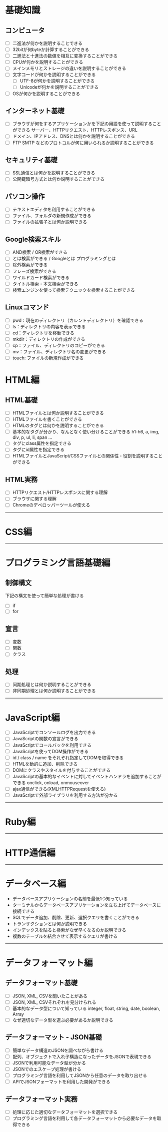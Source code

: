 # 基礎知識

## コンピュータ

- [ ] 二進法が何かを説明することできる
- [ ] 32bitが何byteか計算することができる
- [ ] 二進法と十進法の数値を相互に変換することができる
- [ ] CPUが何かを説明することができる
- [ ] メインメモリとストレージの違いを説明することができる
- [ ] 文字コードが何かを説明することができる
  - [ ] UTF-8が何かを説明することができる
  - [ ] Unicodeが何かを説明することができる
- [ ] OSが何かを説明することができる

## インターネット基礎

- [ ] ブラウザが何をするアプリケーションかを下記の用語を使って説明することができる
  サーバー、HTTPリクエスト、HTTPレスポンス、URL
- [ ] ドメイン、IPアドレス、DNSとは何かを説明することができる
- [ ] FTP SMTP などのプロトコルが何に用いられるか説明することができる
  
## セキュリティ基礎

- [ ] SSL通信とは何かを説明することができる
- [ ] 公開鍵暗号方式とは何か説明することができる

## パソコン操作

- [ ] テキストエディタを利用することができる
- [ ] ファイル、フォルダの新規作成ができる
- [ ] ファイルの拡張子とは何か説明できる

## Google検索スキル

- [ ] AND検索 / OR検索ができる
- [ ] とは検索ができる / Googleとは プログラミングとは
- [ ] 除外検索ができる
- [ ] フレーズ検索ができる
- [ ] ワイルドカード検索ができる
- [ ] タイトル検索・本文検索ができる
- [ ] 検索エンジンを使って検索テクニックを検索することができる

##  Linuxコマンド

- [ ] pwd：現在のディレクトリ（カレントディレクトリ）を確認できる
- [ ] ls：ディレクトリの内容を表示できる
- [ ] cd：ディレクトリを移動できる
- [ ] mkdir：ディレクトリの作成ができる
- [ ] cp：ファイル、ディレクトリのコピーができる
- [ ] mv：ファイル、ディレクトリ名の変更ができる
- [ ] touch: ファイルの新規作成ができる

# HTML編

## HTML基礎

- [ ] HTMLファイルとは何か説明することができる
- [ ] HTMLファイルを書くことができる
- [ ] HTMLのタグとは何かを説明することができる
- [ ] 基本的なタグが分かり、なんとなく使い分けることができる
  h1-h6, a, img, div, p, ul, li, span ...
- [ ] タグにclass属性を指定できる
- [ ] タグにid属性を指定できる
- [ ] HTMLファイルとJavaScript/CSSファイルとの関係性・役割を説明することができる

## HTML実務

- [ ] HTTPリクエスト/HTTPレスポンスに関する理解
- [ ] ブラウザに関する理解
- [ ] Chromeのデベロッパーツールが使える

---
# CSS編

---
# プログラミング言語基礎編

## 制御構文

下記の構文を使って簡単な処理が書ける
- [ ] if
- [ ] for

## 宣言

- [ ] 変数
- [ ] 関数
- [ ] クラス

## 処理

- [ ] 同期処理とは何か説明することができる
- [ ] 非同期処理とは何か説明することができる

---
# JavaScript編

- [ ] JavaScriptでコンソールログを出力できる
- [ ] JavaScriptの関数の宣言ができる
- [ ] JavaScriptでコールバックを利用できる
- [ ] JavaScriptを使ってDOM操作ができる
- [ ] id / class / name をそれぞれ指定してDOMを取得できる
- [ ] HTMLを動的に追加、削除できる
- [ ] DOMにクラスやスタイルを付与することができる
- [ ] JavaScriptの基本的なイベントに対してイベントハンドラを追加することができる
  onclick, onload, onmouseover
- [ ] ajax通信ができる(XMLHTTPRequestを使える)
- [ ] JavaScriptで外部ライブラリを利用する方法が分かる

---
# Ruby編

---
# HTTP通信編

---
# データベース編

- データベースアプリケーションの名前を最低1つ知っている
- ターミナルからデータベースアプリケーションを立ち上げてデータベースに接続できる
- SQLでデータ追加、削除、更新、選択クエリを書くことができる
- トランザクションとは何か説明できる
- インデックスを貼ると検索がなぜ早くなるのか説明できる
- 複数のテーブルを結合させて表示するクエリが書ける

---

# データフォーマット編

## データフォーマット基礎

- [ ] JSON, XML, CSVを聞いたことがある
- [ ] JSON, XML, CSVそれぞれを見分けられる
- [ ] 基本的なデータ型について知っている
  integer, float, string, date, boolean, Array
- [ ] なぜ適切なデータ型を選ぶ必要があるか説明できる

## データフォーマット - JSON基礎

- [ ] 簡単なデータ構造のJSONを調べながら書ける
- [ ] 配列、オブジェクトで入れ子構造になったデータをJSONで表現できる
- [ ] JSONで利用可能なデータ型が分かる
- [ ] JSONでのエスケープ処理が書ける
- [ ] プログラミング言語を利用してJSONから任意のデータを取り出せる
- [ ] APIでJSONフォーマットを利用した開発ができる

## データフォーマット実務

- [ ] 処理に応じた適切なデータフォーマットを選択できる
- [ ] プログラミング言語を利用して各データフォーマットから必要なデータを取得できる
